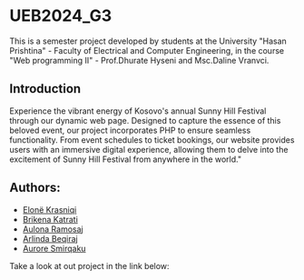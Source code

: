 # UEB2024_G3
This is a semester project developed by students at the University "Hasan Prishtina" - Faculty of Electrical and Computer Engineering, in the course "Web programming II" - Prof.Dhurate Hyseni and Msc.Daline Vranvci.

## Introduction
Experience the vibrant energy of Kosovo's annual Sunny Hill Festival through our dynamic web page. Designed to capture the essence of this beloved event, our project incorporates PHP to ensure seamless functionality. From event schedules to ticket bookings, our website provides users with an immersive digital experience, allowing them to delve into the excitement of Sunny Hill Festival from anywhere in the world."


## Authors:
* [Elonë Krasniqi](https://github.com/elonekrasniqi)
* [Brikena Katrati](https://github.com/brikenakastrati)
* [Aulona Ramosaj](https://github.com/aulonaramosaj)
* [Arlinda Beqiraj](https://github.com/arlindabeqiraj)
* [Aurore Smirqaku](https://github.com/auroresmirqaku)


Take a look at out project in the link below:

